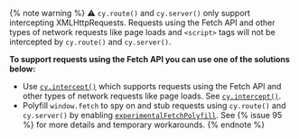 {% note warning %}
⚠️ `cy.route()` and `cy.server()` only support intercepting XMLHttpRequests. Requests using the Fetch API and other types of network requests like page loads and `<script>` tags will not be intercepted by `cy.route()` and `cy.server()`.

**To support requests using the Fetch API you can use one of the solutions below:**

- Use [`cy.intercept()`](/api/commands/intercept.html) which supports requests using the Fetch API and other types of network requests like page loads. See [`cy.intercept()`](/api/commands/intercept.html).
- Polyfill `window.fetch` to spy on and stub requests using `cy.route()` and `cy.server()` by enabling [`experimentalFetchPolyfill`](https://on.cypress.io/experimental). See {% issue 95 %} for more details and temporary workarounds.
{% endnote %}
